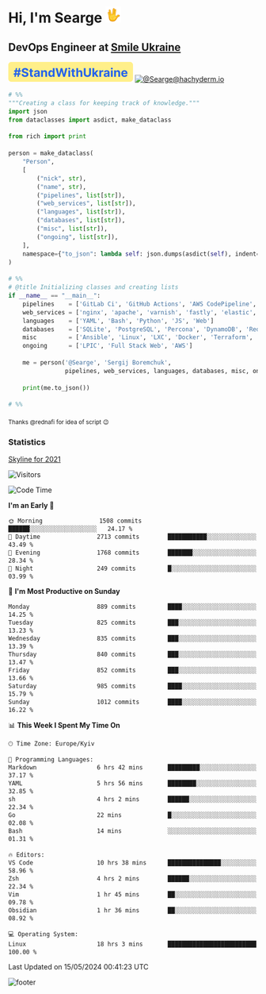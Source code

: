 # Hi, I'm Searge <img src="images/vulcan.webp" style="display: inline-block; margin: 0; height: 2rem" alt="Vulcan salute" />

## DevOps Engineer at [Smile Ukraine](https://smile-ukraine.com/en)

[![Stand With Ukraine](https://raw.githubusercontent.com/vshymanskyy/StandWithUkraine/main/badges/StandWithUkraine.svg)](https://stand-with-ukraine.pp.ua)
<a rel="me" href="https://hachyderm.io/@Searge">![@Searge@hachyderm.io](https://img.shields.io/badge/-@Searge-%232B90D9?logo=mastodon&logoColor=white)</a>

```python
# %%
"""Creating a class for keeping track of knowledge."""
import json
from dataclasses import asdict, make_dataclass

from rich import print

person = make_dataclass(
    "Person",
    [
        ("nick", str),
        ("name", str),
        ("pipelines", list[str]),
        ("web_services", list[str]),
        ("languages", list[str]),
        ("databases", list[str]),
        ("misc", list[str]),
        ("ongoing", list[str]),
    ],
    namespace={"to_json": lambda self: json.dumps(asdict(self), indent=4)},
)

# %%
# @title Initializing classes and creating lists
if __name__ == "__main__":
    pipelines    = ['GitLab Ci', 'GitHub Actions', 'AWS CodePipeline', 'Jenkins']
    web_services = ['nginx', 'apache', 'varnish', 'fastly', 'elastic', 'solr']
    languages    = ['YAML', 'Bash', 'Python', 'JS', 'Web']
    databases    = ['SQLite', 'PostgreSQL', 'Percona', 'DynamoDB', 'Redis']
    misc         = ['Ansible', 'Linux', 'LXC', 'Docker', 'Terraform', 'AWS']
    ongoing      = ['LPIC', 'Full Stack Web', 'AWS']

    me = person('@Searge', 'Sergij Boremchuk',
                pipelines, web_services, languages, databases, misc, ongoing)

    print(me.to_json())

# %%

```

<sub>Thanks @rednafi for idea of script :wink:</sub>

### Statistics

[Skyline for 2021](https://skyline.github.com/Searge/2021)

![Visitors](https://komarev.com/ghpvc/?username=searge&label=Profile%20views&color=0e75b6&style=flat) 
<!--START_SECTION:waka-->
![Code Time](http://img.shields.io/badge/Code%20Time-2%2C488%20hrs%2029%20mins-blue)

**I'm an Early 🐤** 

```text
🌞 Morning                1508 commits        ██████░░░░░░░░░░░░░░░░░░░   24.17 % 
🌆 Daytime                2713 commits        ███████████░░░░░░░░░░░░░░   43.49 % 
🌃 Evening                1768 commits        ███████░░░░░░░░░░░░░░░░░░   28.34 % 
🌙 Night                  249 commits         █░░░░░░░░░░░░░░░░░░░░░░░░   03.99 % 
```
📅 **I'm Most Productive on Sunday** 

```text
Monday                   889 commits         ████░░░░░░░░░░░░░░░░░░░░░   14.25 % 
Tuesday                  825 commits         ███░░░░░░░░░░░░░░░░░░░░░░   13.23 % 
Wednesday                835 commits         ███░░░░░░░░░░░░░░░░░░░░░░   13.39 % 
Thursday                 840 commits         ███░░░░░░░░░░░░░░░░░░░░░░   13.47 % 
Friday                   852 commits         ███░░░░░░░░░░░░░░░░░░░░░░   13.66 % 
Saturday                 985 commits         ████░░░░░░░░░░░░░░░░░░░░░   15.79 % 
Sunday                   1012 commits        ████░░░░░░░░░░░░░░░░░░░░░   16.22 % 
```


📊 **This Week I Spent My Time On** 

```text
🕑︎ Time Zone: Europe/Kyiv

💬 Programming Languages: 
Markdown                 6 hrs 42 mins       █████████░░░░░░░░░░░░░░░░   37.17 % 
YAML                     5 hrs 56 mins       ████████░░░░░░░░░░░░░░░░░   32.85 % 
sh                       4 hrs 2 mins        ██████░░░░░░░░░░░░░░░░░░░   22.34 % 
Go                       22 mins             █░░░░░░░░░░░░░░░░░░░░░░░░   02.08 % 
Bash                     14 mins             ░░░░░░░░░░░░░░░░░░░░░░░░░   01.31 % 

🔥 Editors: 
VS Code                  10 hrs 38 mins      ███████████████░░░░░░░░░░   58.96 % 
Zsh                      4 hrs 2 mins        ██████░░░░░░░░░░░░░░░░░░░   22.34 % 
Vim                      1 hr 45 mins        ██░░░░░░░░░░░░░░░░░░░░░░░   09.78 % 
Obsidian                 1 hr 36 mins        ██░░░░░░░░░░░░░░░░░░░░░░░   08.92 % 

💻 Operating System: 
Linux                    18 hrs 3 mins       █████████████████████████   100.00 % 
```


 Last Updated on 15/05/2024 00:41:23 UTC
<!--END_SECTION:waka-->

![footer](https://capsule-render.vercel.app/api?type=waving&color=gradient&customColorList=14,21&height=82&section=footer)
